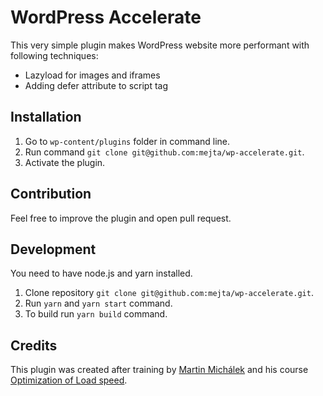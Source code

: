 # WordPress Accelerate

This very simple plugin makes WordPress website more performant with following techniques:

- Lazyload for images and iframes
- Adding defer attribute to script tag

## Installation

1. Go to `wp-content/plugins` folder in command line.
2. Run command `git clone git@github.com:mejta/wp-accelerate.git`.
3. Activate the plugin.

## Contribution

Feel free to improve the plugin and open pull request.

## Development

You need to have node.js and yarn installed.

1. Clone repository `git clone git@github.com:mejta/wp-accelerate.git`.
2. Run `yarn` and `yarn start` command.
3. To build run `yarn build` command.

## Credits

This plugin was created after training by [Martin Michálek](https://www.vzhurudolu.cz/lektori/martin-michalek) and his course [Optimization of Load speed](https://www.vzhurudolu.cz/kurzy/rychlost-nacitani).

